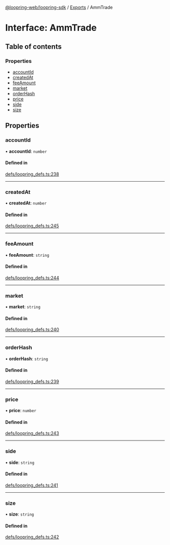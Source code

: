 [@loopring-web/loopring-sdk](../README.md) / [Exports](../modules.md) / AmmTrade

# Interface: AmmTrade

## Table of contents

### Properties

- [accountId](AmmTrade.md#accountid)
- [createdAt](AmmTrade.md#createdat)
- [feeAmount](AmmTrade.md#feeamount)
- [market](AmmTrade.md#market)
- [orderHash](AmmTrade.md#orderhash)
- [price](AmmTrade.md#price)
- [side](AmmTrade.md#side)
- [size](AmmTrade.md#size)

## Properties

### accountId

• **accountId**: `number`

#### Defined in

[defs/loopring_defs.ts:238](https://github.com/Loopring/loopring_sdk/blob/532648f/src/defs/loopring_defs.ts#L238)

___

### createdAt

• **createdAt**: `number`

#### Defined in

[defs/loopring_defs.ts:245](https://github.com/Loopring/loopring_sdk/blob/532648f/src/defs/loopring_defs.ts#L245)

___

### feeAmount

• **feeAmount**: `string`

#### Defined in

[defs/loopring_defs.ts:244](https://github.com/Loopring/loopring_sdk/blob/532648f/src/defs/loopring_defs.ts#L244)

___

### market

• **market**: `string`

#### Defined in

[defs/loopring_defs.ts:240](https://github.com/Loopring/loopring_sdk/blob/532648f/src/defs/loopring_defs.ts#L240)

___

### orderHash

• **orderHash**: `string`

#### Defined in

[defs/loopring_defs.ts:239](https://github.com/Loopring/loopring_sdk/blob/532648f/src/defs/loopring_defs.ts#L239)

___

### price

• **price**: `number`

#### Defined in

[defs/loopring_defs.ts:243](https://github.com/Loopring/loopring_sdk/blob/532648f/src/defs/loopring_defs.ts#L243)

___

### side

• **side**: `string`

#### Defined in

[defs/loopring_defs.ts:241](https://github.com/Loopring/loopring_sdk/blob/532648f/src/defs/loopring_defs.ts#L241)

___

### size

• **size**: `string`

#### Defined in

[defs/loopring_defs.ts:242](https://github.com/Loopring/loopring_sdk/blob/532648f/src/defs/loopring_defs.ts#L242)

